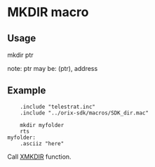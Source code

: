 # MKDIR macro

## Usage

mkdir ptr

note:
 ptr may be: (ptr), address

## Example

```ca65
    .include "telestrat.inc"
    .include "../orix-sdk/macros/SDK_dir.mac"

    mkdir myfolder
    rts
myfolder:
    .asciiz "here"
```

Call [XMKDIR](../../../kernel/primitives/xmkdir/) function.
